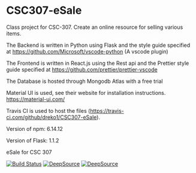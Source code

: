 # CSC307-eSale

Class project for CSC-307. Create an online resource for selling various items.

The Backend is written in Python using Flask and the style guide specified at https://github.com/Microsoft/vscode-python (A vscode plugin)

The Frontend is written in React.js using the Rest api and the Prettier style guide specified at https://github.com/prettier/prettier-vscode 

The Database is hosted through Mongodb Atlas with a free trial

Material UI is used, see their website for installation instructions. https://material-ui.com/

Travis CI is used to host the files (https://travis-ci.com/github/dreko1/CSC307-eSale). 


Version of npm: 6.14.12

Version of Flask: 1.1.2


eSale for CSC 307


[![Build Status](https://www.travis-ci.com/bklingen-calpoly/CSC307-flask-backend.svg?branch=main)](https://travis-ci.com/github/dreko1/CSC307-eSale)
[![DeepSource](https://deepsource.io/gh/deepsourcelabs/good-first-issue.svg/?label=resolved+issues)](https://deepsource.io/gh/deepsourcelabs/good-first-issue/?ref=repository-badge)
[![DeepSource](https://deepsource.io/gh/deepsourcelabs/good-first-issue.svg/?label=active+issues)](https://deepsource.io/gh/deepsourcelabs/good-first-issue/?ref=repository-badge)
